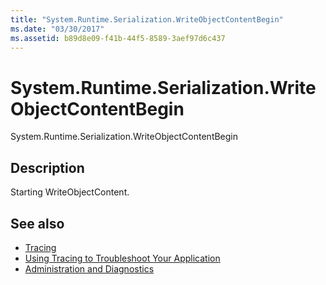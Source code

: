 ```yaml
---
title: "System.Runtime.Serialization.WriteObjectContentBegin"
ms.date: "03/30/2017"
ms.assetid: b89d8e09-f41b-44f5-8589-3aef97d6c437
---
```

# System.Runtime.Serialization.WriteObjectContentBegin
System.Runtime.Serialization.WriteObjectContentBegin  
  
## Description  
 Starting WriteObjectContent.  
  
## See also

- [Tracing](../../../../../docs/framework/wcf/diagnostics/tracing/index.md)
- [Using Tracing to Troubleshoot Your Application](../../../../../docs/framework/wcf/diagnostics/tracing/using-tracing-to-troubleshoot-your-application.md)
- [Administration and Diagnostics](../../../../../docs/framework/wcf/diagnostics/index.md)
